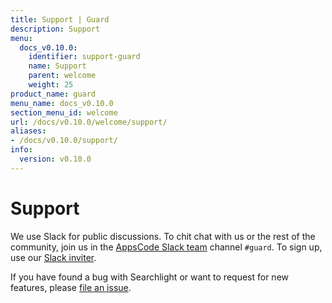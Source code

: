 ```yaml
---
title: Support | Guard
description: Support
menu:
  docs_v0.10.0:
    identifier: support-guard
    name: Support
    parent: welcome
    weight: 25
product_name: guard
menu_name: docs_v0.10.0
section_menu_id: welcome
url: /docs/v0.10.0/welcome/support/
aliases:
- /docs/v0.10.0/support/
info:
  version: v0.10.0
---
```


# Support

We use Slack for public discussions. To chit chat with us or the rest of the community, join us in the [AppsCode Slack team](https://appscode.slack.com/messages/C8M8HANQ0/details/) channel `#guard`. To sign up, use our [Slack inviter](https://slack.appscode.com/).

If you have found a bug with Searchlight or want to request for new features, please [file an issue](https://go.kubeguard.dev/guard/issues/new).
